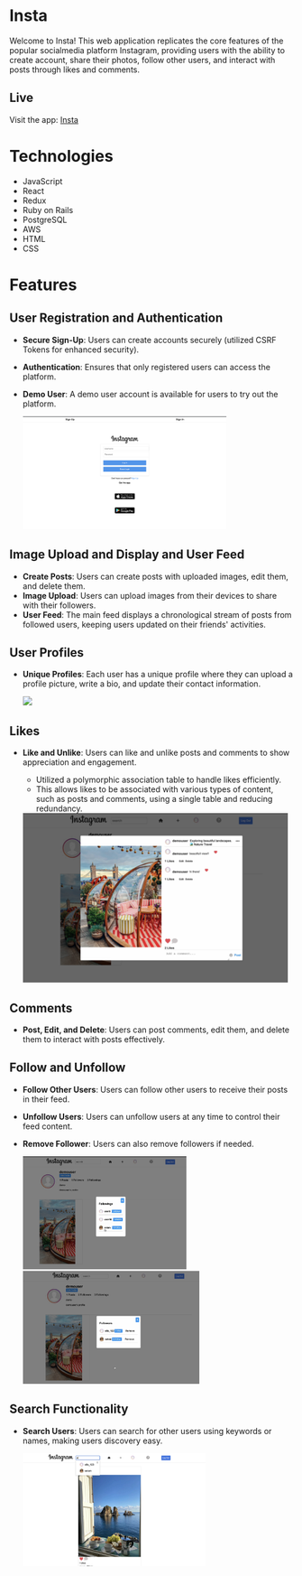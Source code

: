 # Insta
Welcome to Insta! This web application replicates the core features of the popular socialmedia platform Instagram, providing users with the ability to create account, share their photos, follow other users, and interact with posts through likes and comments.

## Live 
Visit the app: [Insta](https://insta-hosting.onrender.com)

# Technologies
* JavaScript
* React
* Redux
* Ruby on Rails
* PostgreSQL
* AWS
* HTML
* CSS

# Features
## User Registration and Authentication
- **Secure Sign-Up**: Users can create accounts securely (utilized CSRF Tokens for enhanced security).
- **Authentication**: Ensures that only registered users can access the platform.
- **Demo User**: A demo user account is available for users to try out the platform.

    <img src="screenshots/signin.png" height="200">

## Image Upload and Display and User Feed
- **Create Posts**: Users can create posts with uploaded images, edit them, and delete them.
- **Image Upload**: Users can upload images from their devices to share with their followers.
- **User Feed**: The main feed displays a chronological stream of posts from followed users, keeping users updated on their friends' activities.

## User Profiles
- **Unique Profiles**: Each user has a unique profile where they can upload a profile picture, write a bio, and update their contact information.

   <img src="screenshots/profile.png" height="200">

## Likes
- **Like and Unlike**: Users can like and unlike posts and comments to show appreciation and engagement.
  - Utilized a polymorphic association table to handle likes efficiently.
  - This allows likes to be associated with various types of content, such as posts and comments, using a single table and reducing redundancy.

   <img src="screenshots/likes.png" height="300">

## Comments
- **Post, Edit, and Delete**: Users can post comments, edit them, and delete them to interact with posts effectively.

## Follow and Unfollow
- **Follow Other Users**: Users can follow other users to receive their posts in their feed.
- **Unfollow Users**: Users can unfollow users at any time to control their feed content.
- **Remove Follower**: Users can also remove followers if needed.

   <img src="screenshots/followings.png" height="200">  <img src="screenshots/followers.png" height="200">
  
## Search Functionality
- **Search Users**: Users can search for other users using keywords or names, making users discovery easy.

  <img src="screenshots/search.png" height="200">
